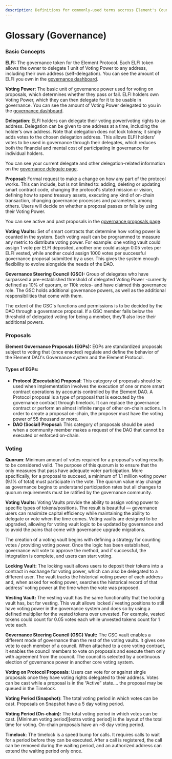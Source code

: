 ```yaml
---
description: Definitions for commonly-used terms accross Element's Council governance
---
```


# Glossary (Governance)

### Basic Concepts

**ELFI:** The governance token for the Element Protocol. Each ELFI token allows the owner to delegate 1 unit of Voting Power to any address, including their own address (self-delegation). You can see the amount of ELFI you own in the [governance dashboard](https://gov.element.fi).

**Voting Power:** The basic unit of governance power used for voting on proposals, which determines whether they pass or fail. ELFI holders own Voting Power, which they can then delegate for it to be usable in governance. You can see the amount of Voting Power delegated to you in the [governance dashboard](https://gov.element.fi).

**Delegation**: ELFI holders can delegate their voting power/voting rights to an address. Delegation can be given to one address at a time, including the holder’s own address. Note that delegation does not lock tokens; it simply adds votes to the chosen delegation address. This allows ELFI holders' votes to be used in governance through their delegates, which reduces both the financial and mental cost of participating in governance for individual holders.

You can see your current delegate and other delegation-related information on the [governance delegate page](https://gov.element.fi/delegate).

**Proposal:** Formal request to make a change on how any part of the protocol works. This can include, but is not limited to: adding, deleting or updating smart contract code, changing the protocol's stated mission or vision, defining how to spend treasury assets, executing any kind of on-chain transaction, changing governance processes and parameters, among others. Users will decide on whether a proposal passes or fails by using their Voting Power.

You can see active and past proposals in the [governance proposals page](https://gov.element.fi/proposals).

**Voting Vaults:** Set of smart contracts that determine how voting power is counted in the system. Each voting vault can be programmed to measure any metric to distribute voting power. For example: one voting vault could assign 1 vote per ELFI deposited, another one could assign 0.05 votes per ELFI vested, while another could assign 1000 votes per successful governance proposal submitted by a user. This gives the system enough flexibility to evolve alongside the needs of the DAO.

**Governance Steering Council (GSC):** Group of delegates who have surpassed a pre-established threshold of delegated Voting Power -currently defined as 10% of quorum, or 110k votes- and have claimed this governance role. The GSC holds additional governance powers, as well as the additional responsibilities that come with them.&#x20;

The extent of the GSC's functions and permissions is to be decided by the DAO through a governance proposal. If a GSC member falls below the threshold of delegated voting for being a member, they'll also lose their additional powers.

### Proposals

**Element Governance Proposals (EGPs):** EGPs are standardized proposals subject to voting that (once enacted) regulate and define the behavior of the Element DAO's Governance system and the Element Protocol.

#### **Types of EGPs:**

* **Protocol (Executable) Proposal**: This category of proposals should be used when implementation involves the execution of one or more smart contract operations by accounts controlled by the Element DAO. A Protocol proposal is a type of proposal that is executed by the governance contract through timelock. It can replace the governance contract or perform an almost infinite range of other on-chain actions. In order to create a proposal on-chain, the proposer must have the voting power of 55 thousand or more.
* **DAO (Social) Proposal:** This category of proposals should be used when a community member makes a request of the DAO that cannot be executed or enforced on-chain.

### Voting

**Quorum**: Minimum amount of votes required for a proposal's voting results to be considered valid. The purpose of this quorum is to ensure that the only measures that pass have adequate voter participation. More specifically, for a proposal to succeed, a minimum of 1.1 million voting power (9.1% of total) must participate in the vote. The quorum value may change as governance begins to understand participation rates but all changes to quorum requirements must be ratified by the governance community.

**Voting Vaults:** Voting Vaults provide the ability to assign voting power to specific types of tokens/positions. The result is beautiful — governance users can maximize capital efficiency while maintaining the ability to delegate or vote when the time comes. Voting vaults are designed to be upgraded, allowing for voting vault logic to be updated by governance and to avoid the pains that come with governance upgrade migrations.

The creation of a voting vault begins with defining a strategy for counting votes / providing voting power. Once the logic has been established, governance will vote to approve the method, and if successful, the integration is complete, and users can start voting.

**Locking Vault:** The locking vault allows users to deposit their tokens into a contract in exchange for voting power, which can also be delegated to a different user. The vault tracks the historical voting power of each address and, when asked for voting power, searches the historical record of that address’ voting power at the time when the vote was proposed.

**Vesting Vault:** The vesting vault has the same functionality that the locking vault has, but for vesting. This vault allows locked / vesting positions to still have voting power in the governance system and does so by using a defined multiplier for the vested tokens over unvested. For example, vested tokens could count for 0.05 votes each while unvested tokens count for 1 vote each.

**Governance Steering Council (GSC) Vault:** The GSC vault enables a different mode of governance than the rest of the voting vaults. It gives one vote to each member of a council. When attached to a core voting contract, it enables the council members to vote on proposals and execute them only with agreement from the council. The council is selected by a continuous election of governance power in another core voting system.

**Voting on Protocol Proposals**: Users can vote for or against single proposals once they have voting rights delegated to their address. Votes can be cast while a proposal is in the “Active” state.... the proposal may be queued in the Timelock.

**Voting Period (Snapshot)**: The total voting period in which votes can be cast. Proposals on Snapshot have a 5 day voting period.

**Voting Period (On-chain):** The total voting period in which votes can be cast. \[Minimum voting period]\[extra voting period] is the layout of the total time for voting. On-chain proposals have an \~8 day voting period.

**Timelock**: The timelock is a speed bump for calls. It requires calls to wait for a period before they can be executed. After a call is registered, the call can be removed during the waiting period, and an authorized address can extend the waiting period only once.
